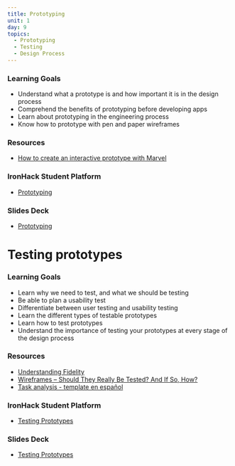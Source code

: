 ```yaml
---
title: Prototyping
unit: 1
day: 9
topics:
  - Prototyping
  - Testing
  - Design Process
---
```

### Learning Goals

* Understand what a prototype is and how important it is in the design process
* Comprehend the benefits of prototyping before developing apps
* Learn about prototyping in the engineering process
* Know how to prototype with pen and paper wireframes

### Resources

* [How to create an interactive prototype with Marvel](https://webdesign.tutsplus.com/tutorials/how-to-create-an-interactive-prototype-with-marvel--cms-22683)

### IronHack Student Platform

* [Prototyping](http://learn.ironhack.com/#/learning_unit/7045)

### Slides Deck

* [Prototyping](https://drive.google.com/open?id=1tOvqmrI9Do277Kd6O2Pz2OvuCuogtrvN7BdQWEiNbio)

# Testing prototypes

### Learning Goals

* Learn why we need to test, and what we should be testing
* Be able to plan a usability test
* Differentiate between user testing and usability testing
* Learn the different types of testable prototypes
* Learn how to test prototypes
* Understand the importance of testing your prototypes at every stage of the design process

### Resources

* [Understanding Fidelity](https://cantina.co/understanding-design-fidelity-for-creating-a-great-product-experience/)
* [Wireframes – Should They Really Be Tested? And If So, How?](https://www.softwaretestinghelp.com/wireframes-prototype-testing/)
* [Task analysis - template en español](http://minalab.insitum.net/wp-content/uploads/2010/07/Task-Analysis-Formato.pdf)

### IronHack Student Platform

* [Testing Prototypes](http://learn.ironhack.com/#/learning_unit/7051)

### Slides Deck

* [Testing Prototypes](https://drive.google.com/open?id=1rTiSFiVvt7p2Ifl2Kfj5o8_cU3lNPaxhHzjzGniHYRc)
